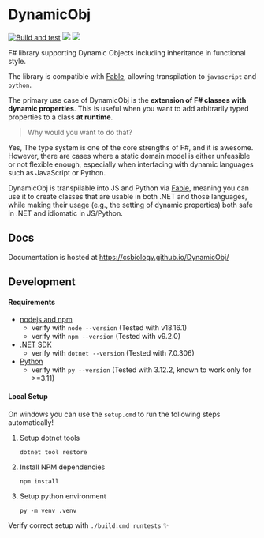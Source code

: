 # DynamicObj

[![Build and test](https://github.com/CSBiology/DynamicObj/actions/workflows/build-and-test.yml/badge.svg)](https://github.com/CSBiology/DynamicObj/actions/workflows/build-and-test.yml)
[![](https://img.shields.io/nuget/vpre/DynamicObj)](https://www.nuget.org/packages/DynamicObj/)
[![](https://img.shields.io/nuget/dt/DynamicObj)](https://www.nuget.org/packages/DynamicObj/)

F# library supporting Dynamic Objects including inheritance in functional style.

The library is compatible with [Fable](https://github.com/fable-compiler/Fable), allowing transpilation to `javascript` and `python`.

The primary use case of DynamicObj is the **extension of F# classes with dynamic properties**.
This is useful when you want to add arbitrarily typed properties to a class **at runtime**.

> Why would you want to do that?

Yes, The type system is one of the core strengths of F#, and it is awesome.
However, there are cases where a static domain model is either unfeasible or not flexible enough, especially when interfacing with dynamic languages such as JavaScript or Python.

DynamicObj is transpilable into JS and Python via [Fable](https://github.com/fable-compiler/Fable), meaning you can use it to create classes that are usable in both .NET and those languages, while making their usage (e.g., the setting of dynamic properties) both safe in .NET and idiomatic in JS/Python.

## Docs

Documentation is hosted at https://csbiology.github.io/DynamicObj/

## Development

#### Requirements

- [nodejs and npm](https://nodejs.org/en/download)
    - verify with `node --version` (Tested with v18.16.1)
    - verify with `npm --version` (Tested with v9.2.0)
- [.NET SDK](https://dotnet.microsoft.com/en-us/download)
    - verify with `dotnet --version` (Tested with 7.0.306)
- [Python](https://www.python.org/downloads/)
    - verify with `py --version` (Tested with 3.12.2, known to work only for >=3.11)

#### Local Setup

On windows you can use the `setup.cmd` to run the following steps automatically!

1. Setup dotnet tools

   `dotnet tool restore`


2. Install NPM dependencies
   
    `npm install`

3. Setup python environment
    
    `py -m venv .venv`

Verify correct setup with `./build.cmd runtests` ✨